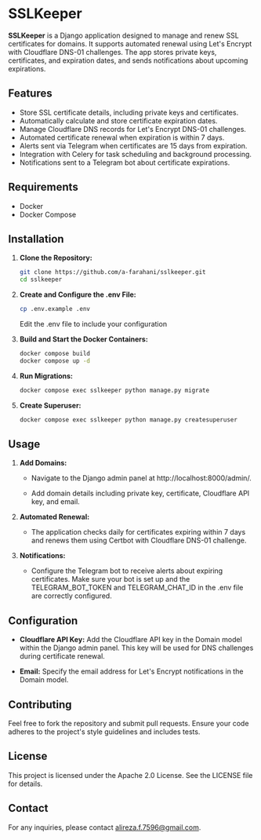 # SSLKeeper

**SSLKeeper** is a Django application designed to manage and renew SSL certificates for domains. It supports automated renewal using Let's Encrypt with Cloudflare DNS-01 challenges. The app stores private keys, certificates, and expiration dates, and sends notifications about upcoming expirations.

Features
-----

- Store SSL certificate details, including private keys and certificates.
- Automatically calculate and store certificate expiration dates.
- Manage Cloudflare DNS records for Let's Encrypt DNS-01 challenges.
- Automated certificate renewal when expiration is within 7 days.
- Alerts sent via Telegram when certificates are 15 days from expiration.
- Integration with Celery for task scheduling and background processing.
- Notifications sent to a Telegram bot about certificate expirations.

Requirements
-----

- Docker
- Docker Compose

Installation
-----

1. **Clone the Repository:**

   ```bash
   git clone https://github.com/a-farahani/sslkeeper.git
   cd sslkeeper
   ```

2. **Create and Configure the .env File:**

   ```bash
   cp .env.example .env
   ```
   Edit the .env file to include your configuration

3. **Build and Start the Docker Containers:**

   ```bash
   docker compose build
   docker compose up -d
   ```

4. **Run Migrations:**

   ```bash
   docker compose exec sslkeeper python manage.py migrate
   ```

5. **Create Superuser:**

   ```bash
   docker compose exec sslkeeper python manage.py createsuperuser
   ```

Usage
-----

1.  **Add Domains:**
    
    *   Navigate to the Django admin panel at http://localhost:8000/admin/.
        
    *   Add domain details including private key, certificate, Cloudflare API key, and email.
        
2.  **Automated Renewal:**
    
    *   The application checks daily for certificates expiring within 7 days and renews them using Certbot with Cloudflare DNS-01 challenge.
        
3.  **Notifications:**
    
    *   Configure the Telegram bot to receive alerts about expiring certificates. Make sure your bot is set up and the TELEGRAM\_BOT\_TOKEN and TELEGRAM\_CHAT\_ID in the .env file are correctly configured.
        

Configuration
-------------

*   **Cloudflare API Key:** Add the Cloudflare API key in the Domain model within the Django admin panel. This key will be used for DNS challenges during certificate renewal.
    
*   **Email:** Specify the email address for Let's Encrypt notifications in the Domain model.
    

Contributing
------------

Feel free to fork the repository and submit pull requests. Ensure your code adheres to the project's style guidelines and includes tests.

License
-------

This project is licensed under the Apache 2.0 License. See the LICENSE file for details.

Contact
-------

For any inquiries, please contact alireza.f.7596@gmail.com.